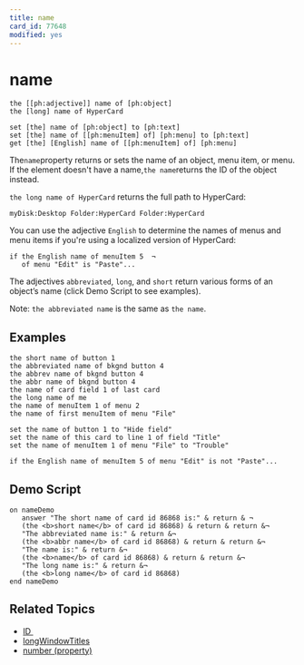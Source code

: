 ```yaml
---
title: name
card_id: 77648
modified: yes
---
```


# name

```
the [[ph:adjective]] name of [ph:object]
the [long] name of HyperCard

set [the] name of [ph:object] to [ph:text]
set [the] name of [[ph:menuItem] of] [ph:menu] to [ph:text]
get [the] [English] name of [[ph:menuItem] of] [ph:menu]
```

The` name `property returns or sets the name of an object, menu item, or menu.  If the element doesn't have a name,` the name `returns the ID of the object instead.

`the long name of HyperCard` returns the full path to HyperCard:

`myDisk:Desktop Folder:HyperCard Folder:HyperCard`

You can use the adjective `English` to determine the names of menus and menu items if you're using a localized version of HyperCard:

```
if the English name of menuItem 5  ¬
   of menu "Edit" is "Paste"...
```

The adjectives `abbreviated`, `long`, and `short` return various forms of an object’s name (click Demo Script to see examples).

Note: `the abbreviated name` is the same as `the name`.

## Examples

```
the short name of button 1
the abbreviated name of bkgnd button 4
the abbrev name of bkgnd button 4
the abbr name of bkgnd button 4
the name of card field 1 of last card
the long name of me
the name of menuItem 1 of menu 2
the name of first menuItem of menu "File"

set the name of button 1 to "Hide field"
set the name of this card to line 1 of field "Title"
set the name of menuItem 1 of menu "File" to "Trouble"

if the English name of menuItem 5 of menu "Edit" is not "Paste"...
```

## Demo Script

```
on nameDemo
   answer "The short name of card id 86868 is:" & return & ¬
   (the <b>short name</b> of card id 86868) & return & return &¬
   "The abbreviated name is:" & return &¬
   (the <b>abbr name</b> of card id 86868) & return & return &¬
   "The name is:" & return &¬
   (the <b>name</b> of card id 86868) & return & return &¬
   "The long name is:" & return &¬
   (the <b>long name</b> of card id 86868)
end nameDemo
```

## Related Topics

* [ID ](/HyperTalkReference/properties/ID)
* [longWindowTitles](/HyperTalkReference/properties/longWindowTitles)
* [number (property)](/HyperTalkReference/properties/number-property)

